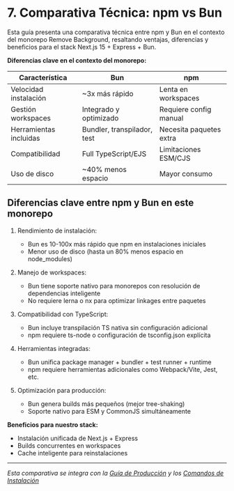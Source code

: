 # 7. Comparativa Técnica: npm vs Bun

Esta guía presenta una comparativa técnica entre npm y Bun en el contexto del monorepo Remove Background, resaltando ventajas, diferencias y beneficios para el stack Next.js 15 + Express + Bun.

**Diferencias clave en el contexto del monorepo:**

| Característica         | Bun                         | npm                     |
| ---------------------- | --------------------------- | ----------------------- |
| Velocidad instalación  | ~3x más rápido              | Lenta en workspaces     |
| Gestión workspaces     | Integrado y optimizado      | Requiere config manual  |
| Herramientas incluidas | Bundler, transpilador, test | Necesita paquetes extra |
| Compatibilidad         | Full TypeScript/EJS         | Limitaciones ESM/CJS    |
| Uso de disco           | ~40% menos espacio          | Mayor consumo           |

## Diferencias clave entre npm y Bun en este monorepo

1. Rendimiento de instalación:

   - Bun es 10-100x más rápido que npm en instalaciones iniciales
   - Menor uso de disco (hasta un 80% menos espacio en node_modules)

2. Manejo de workspaces:

   - Bun tiene soporte nativo para monorepos con resolución de dependencias inteligente
   - No requiere lerna o nx para optimizar linkages entre paquetes

3. Compatibilidad con TypeScript:

   - Bun incluye transpilación TS nativa sin configuración adicional
   - npm requiere ts-node o configuración de tsconfig.json explícita

4. Herramientas integradas:

   - Bun unifica package manager + bundler + test runner + runtime
   - npm requiere herramientas adicionales como Webpack/Vite, Jest, etc.

5. Optimización para producción:
   - Bun genera builds más pequeños (mejor tree-shaking)
   - Soporte nativo para ESM y CommonJS simultáneamente

**Beneficios para nuestro stack:**

- Instalación unificada de Next.js + Express
- Builds concurrentes en workspaces
- Cache inteligente para reinstalaciones

---

_Esta comparativa se integra con la [Guía de Producción](../docs/guia-produccion.md) y los [Comandos de Instalación](../docs/comandos-instalacion.md)_

